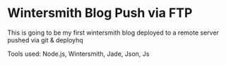 <h1>Wintersmith Blog Push via FTP </h1>
<p>This is going to be my first wintersmith blog deployed to a remote server pushed via git & deployhq </p>
<p>Tools used: Node.js, Wintersmith, Jade, Json, Js </p>

